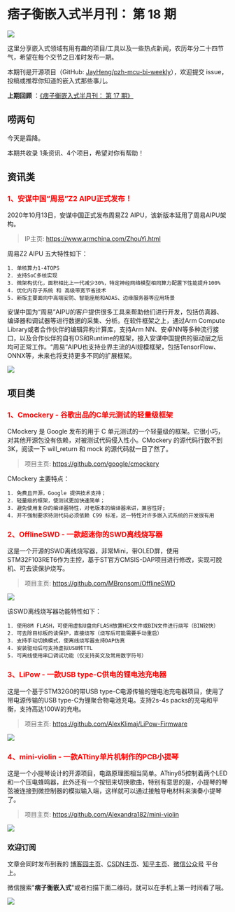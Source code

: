 # 痞子衡嵌入式半月刊： 第 18 期

![](http://henjay724.com/image/cnblogs/pzh_mcu_bi_weekly.PNG)

这里分享嵌入式领域有用有趣的项目/工具以及一些热点新闻，农历年分二十四节气，希望在每个交节之日准时发布一期。

本期刊是开源项目（GitHub: [JayHeng/pzh-mcu-bi-weekly](https://github.com/JayHeng/pzh-mcu-bi-weekly)），欢迎提交 issue，投稿或推荐你知道的嵌入式那些事儿。

**上期回顾** ：[《痞子衡嵌入式半月刊： 第 17 期》](https://www.cnblogs.com/henjay724/p/13783225.html)

## 唠两句

今天是霜降。

本期共收录 1条资讯、4个项目，希望对你有帮助！

## 资讯类

### <font color="red">1、安谋中国“周易”Z2 AIPU正式发布！</font>

2020年10月13日，安谋中国正式发布周易Z2 AIPU，该新版本延用了周易AIPU架构。

> IP主页: https://www.armchina.com/ZhouYi.html

周易Z2 AIPU 五大特性如下：

```text
1. 单核算力1-4TOPS
2. 支持SoC多核实现
3. 微架构优化，面积相比上一代减少30%，特定神经网络模型相同算力配置下性能提升100%
4. 优化内存子系统 和 高级带宽节省技术 
5. 新版主要面向中高端安防、智能座舱和ADAS、边缘服务器等应用场景
```

安谋中国为“周易”AIPU的客户提供很多工具来帮助他们进行开发，包括仿真器、编译器和调试器等进行数据的采集、分析。在软件框架之上，通过Arm Compute Library或者合作伙伴的编辑异构计算库，支持Arm NN、安卓NN等多种流行接口，以及合作伙伴的自有OS和Runtime的框架，接入安谋中国提供的驱动层之后均可正常工作。“周易”AIPU也支持业界主流的AI规模框架，包括TensorFlow、ONNX等，未来也将支持更多不同的扩展框架。

![](http://henjay724.com/image/biweekly/Zhouyi_Z2_AIPU_toolchain.PNG)

## 项目类

### <font color="red">1、Cmockery - 谷歌出品的C单元测试的轻量级框架</font>

CMockery 是 Google 发布的用于 C 单元测试的一个轻量级的框架。它很小巧，对其他开源包没有依赖，对被测试代码侵入性小。CMockery 的源代码行数不到 3K，阅读一下 will_return 和 mock 的源代码就一目了然了。

> 项目主页: https://github.com/google/cmockery

CMockery 主要特点：

```text
1. 免费且开源，Google 提供技术支持；
2. 轻量级的框架，使测试更加快速简单；
3. 避免使用复杂的编译器特性，对老版本的编译器来讲，兼容性好;
4. 并不强制要求待测代码必须依赖 C99 标准，这一特性对许多嵌入式系统的开发很有用
```

### <font color="red">2、OfflineSWD - 一款超迷你的SWD离线烧写器</font>

这是一个开源的SWD离线烧写器，非常Mini，带OLED屏，使用STM32F103RET6作为主控，基于ST官方CMSIS-DAP项目进行修改，实现可脱机、可去读保护烧写。

> 项目主页: https://github.com/MBronsom/OfflineSWD

![](http://henjay724.com/image/biweekly/OfflineSWD.jpg)

该SWD离线烧写器功能特性如下：

```text
1. 使用8M FLASH，可使用虚拟U盘向FLASH放置HEX文件或BIN文件进行烧写（BIN较快）
2. 可去除目标板的读保护，直接烧写（烧写后可能需要手动重启）
3. 支持手动切换模式，使离线烧写器支持DAP仿真
4. 安装驱动后可支持虚拟USB转TTL
5. 可离线使用串口调试功能（仅支持英文及常用数字符号）
```

### <font color="red">3、LiPow - 一款USB type-C供电的锂电池充电器</font>

这是一个基于STM32G0的带USB type-C电源传输的锂电池充电器项目，使用了带电源传输的USB type-C为锂聚合物电池充电。支持2s-4s packs的充电和平衡，支持高达100W的充电。

> 项目主页: https://github.com/AlexKlimaj/LiPow-Firmware

![](http://henjay724.com/image/biweekly/LiPow.PNG)

### <font color="red">4、mini-violin - 一款ATtiny单片机制作的PCB小提琴</font>

这是一个小提琴设计的开源项目，电路原理图相当简单。ATtiny85控制着两个LED和一个压电蜂鸣器，此外还有一个按钮来切换歌曲，特别有意思的是，小提琴的琴弦被连接到微控制器的模拟输入端，这样就可以通过接触导电材料来演奏小提琴了。

> 项目主页: https://github.com/Alexandra182/mini-violin

![](http://henjay724.com/image/biweekly/mini-violin.jpg)

### 欢迎订阅

文章会同时发布到我的 [博客园主页](https://www.cnblogs.com/henjay724/)、[CSDN主页](https://blog.csdn.net/henjay724)、[知乎主页](https://www.zhihu.com/people/henjay724)、[微信公众号](http://weixin.sogou.com/weixin?type=1&query=痞子衡嵌入式) 平台上。

微信搜索"__痞子衡嵌入式__"或者扫描下面二维码，就可以在手机上第一时间看了哦。

![](http://henjay724.com/image/github/pzhMcu_qrcode_258x258.jpg)


